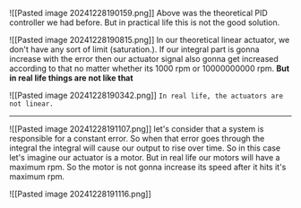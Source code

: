 ![[Pasted image 20241228190159.png]]
Above was the theoretical PID controller we had before. But in practical life this is not the good solution.

![[Pasted image 20241228190815.png]]
In our theoretical  linear actuator, we don't have any sort of limit (saturation.). If our integral part is gonna increase with the error then our actuator signal also gonna get increased according to that no matter whether its 1000 rpm or 10000000000 rpm.
**But in real life things are not like that**

![[Pasted image 20241228190342.png]]
`In real life, the actuators are not linear.`

---

![[Pasted image 20241228191107.png]]
let's consider that  a system is responsible for a constant error. So when that error goes through the integral the integral will cause our output to rise over time. So in this case let's imagine our actuator is a motor. But in real life our motors will have a maximum rpm. So the motor is not gonna increase its speed after it hits it's maximum rpm.

![[Pasted image 20241228191116.png]]


